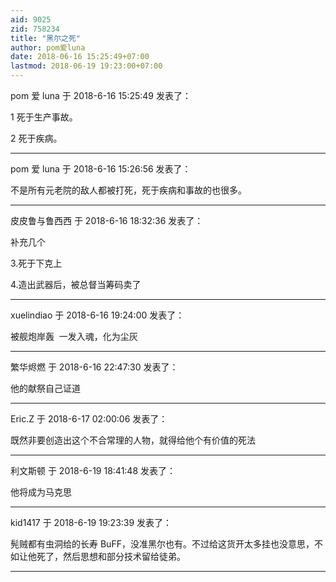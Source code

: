 ```yaml
---
aid: 9025
zid: 758234
title: "黑尔之死"
author: pom爱luna
date: 2018-06-16 15:25:49+07:00
lastmod: 2018-06-19 19:23:00+07:00
---
```


pom 爱 luna 于 2018-6-16 15:25:49 发表了：

1 死于生产事故。

2 死于疾病。

---

pom 爱 luna 于 2018-6-16 15:26:56 发表了：

不是所有元老院的敌人都被打死，死于疾病和事故的也很多。

---

皮皮鲁与鲁西西 于 2018-6-16 18:32:36 发表了：

补充几个

3.死于下克上

4.造出武器后，被总督当筹码卖了

---

xuelindiao 于 2018-6-16 19:24:00 发表了：

被舰炮岸轰&nbsp;&nbsp;一发入魂，化为尘灰

---

繁华烬燃 于 2018-6-16 22:47:30 发表了：

他的献祭自己证道

---

Eric.Z 于 2018-6-17 02:00:06 发表了：

既然非要创造出这个不合常理的人物，就得给他个有价值的死法

---

利文斯顿 于 2018-6-19 18:41:48 发表了：

他将成为马克思

---

kid1417 于 2018-6-19 19:23:39 发表了：

髡贼都有虫洞给的长寿 BuFF，没准黑尔也有。不过给这货开太多挂也没意思，不如让他死了，然后思想和部分技术留给徒弟。

---
